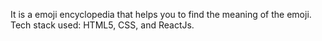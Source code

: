It is a emoji encyclopedia that helps you to find the meaning of the emoji.
Tech stack used: HTML5, CSS, and ReactJs.